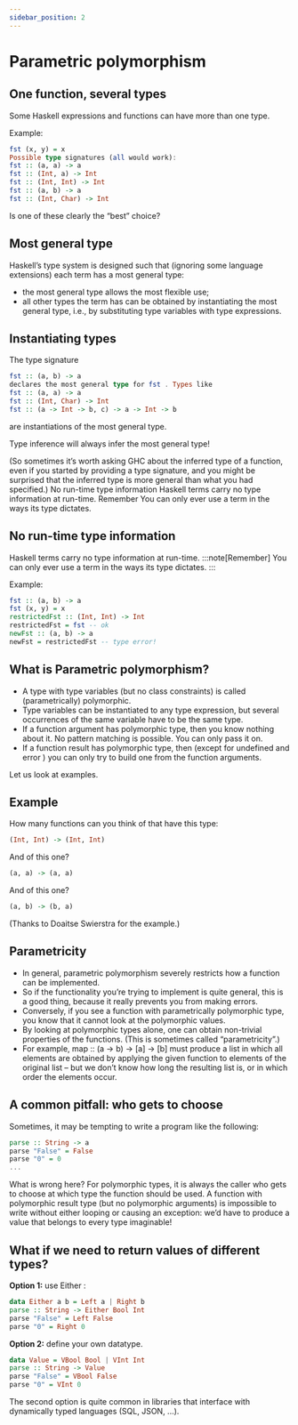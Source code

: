 ```yaml
---
sidebar_position: 2
---
```


# Parametric polymorphism

## One function, several types

Some Haskell expressions and functions can have more than one type.

Example:

```hs
fst (x, y) = x
Possible type signatures (all would work):
fst :: (a, a) -> a
fst :: (Int, a) -> Int
fst :: (Int, Int) -> Int
fst :: (a, b) -> a
fst :: (Int, Char) -> Int
```

Is one of these clearly the “best” choice?

## Most general type

Haskell’s type system is designed such that (ignoring some language
extensions) each term has a most general type:

- the most general type allows the most flexible use;
- all other types the term has can be obtained by instantiating the most general type, i.e., by substituting type variables with type expressions.

## Instantiating types

The type signature

```hs
fst :: (a, b) -> a
declares the most general type for fst . Types like
fst :: (a, a) -> a
fst :: (Int, Char) -> Int
fst :: (a -> Int -> b, c) -> a -> Int -> b
```

are instantiations of the most general type.

Type inference will always infer the most general type!

(So sometimes it’s worth asking GHC about the inferred type of a
function, even if you started by providing a type signature, and you
might be surprised that the inferred type is more general than what
you had specified.)
No run-time type information
Haskell terms carry no type information at run-time.
Remember
You can only ever use a term in the ways its type dictates.

## No run-time type information

Haskell terms carry no type information at run-time.
:::note[Remember]
You can only ever use a term in the ways its type dictates.
:::

Example:

```hs
fst :: (a, b) -> a
fst (x, y) = x
restrictedFst :: (Int, Int) -> Int
restrictedFst = fst -- ok
newFst :: (a, b) -> a
newFst = restrictedFst -- type error!
```

## What is Parametric polymorphism?

- A type with type variables (but no class constraints) is called
(parametrically) polymorphic.
- Type variables can be instantiated to any type expression, but
several occurrences of the same variable have to be the same
type.
- If a function argument has polymorphic type, then you know
nothing about it. No pattern matching is possible. You can only
pass it on.
- If a function result has polymorphic type, then (except for
undefined and error ) you can only try to build one from the
function arguments.

Let us look at examples.

## Example

How many functions can you think of that have this type:

```hs
(Int, Int) -> (Int, Int)
```

And of this one?

```hs
(a, a) -> (a, a)
```

And of this one?

```hs
(a, b) -> (b, a)
```

(Thanks to Doaitse Swierstra for the example.)

## Parametricity

- In general, parametric polymorphism severely restricts how a
function can be implemented.
- So if the functionality you’re trying to implement is quite general,
this is a good thing, because it really prevents you from making
errors.
- Conversely, if you see a function with parametrically polymorphic
type, you know that it cannot look at the polymorphic values.
- By looking at polymorphic types alone, one can obtain non-trivial
properties of the functions. (This is sometimes called
“parametricity”.)
- For example, map :: (a -> b) -> [a] -> [b] must produce
a list in which all elements are obtained by applying the given
function to elements of the original list – but we don’t know how
long the resulting list is, or in which order the elements occur.

## A common pitfall: who gets to choose

Sometimes, it may be tempting to write a program like the following:

```hs
parse :: String -> a
parse "False" = False
parse "0" = 0
...
```

What is wrong here?
For polymorphic types, it is always the caller who gets to choose at
which type the function should be used.
A function with polymorphic result type (but no polymorphic
arguments) is impossible to write without either looping or causing an
exception: we’d have to produce a value that belongs to every type
imaginable!

## What if we need to return values of different types?

**Option 1:** use Either :

```hs
data Either a b = Left a | Right b
parse :: String -> Either Bool Int
parse "False" = Left False
parse "0" = Right 0
```

**Option 2:** define your own datatype.

```hs
data Value = VBool Bool | VInt Int
parse :: String -> Value
parse "False" = VBool False
parse "0" = VInt 0
```

The second option is quite common in libraries that interface with
dynamically typed languages (SQL, JSON, ...).
